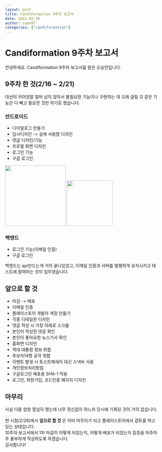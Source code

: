 ```yaml
---
layout: post
title: CandiFormation 9주차 보고서
date: 2022-02-26
author: suee97
categories: ["candiformation"]
---
```


# Candiformation 9주차 보고서
안녕하세요. Candiformation 9주차 보고서를 맡은 오승언입니다.  
  
## 9주차 한 것(2/16 ~ 2/21)
대선이 저어엉말 얼마 남지 않아서 불필요한 기능이나 구현하는 데 오래 걸릴 것 같은 기능은 다 빼고 필요한 것만 하기로 했습니다.  
  
### 안드로이드
- 다이얼로그 만들기  
- 임시디자인 -> 실제 사용할 디자인  
- 댓글 디자인/기능
- 프로필 화면 디자인
- 로그인 기능
- 구글 로그인  
  
<img src="https://images.velog.io/images/suee97/post/1f159dfe-5ffe-4cfa-8002-3e7e2126974f/image.png" width=200>
<img src="https://images.velog.io/images/suee97/post/a19a6b31-0edf-4d33-b886-066048fd7905/image.png" width=150>
  
  
### 백엔드
- 로그인 기능(이메일 인증)
- 구글 로그인
  
백엔드는 api만드는게 거의 끝나있었고, 이메일 인증과 서버를 멀쩡하게 유지시키고 테스트에 참여하는 것이 임무였습니다.  

## 앞으로 할 것
- 마감 -> 배포
- 이메일 인증
- 플레이스토어 개발자 계정 만들기
- 각종 디테일한 디자인
- 댓글 작성 시 가장 아래로 스크롤
- 본인이 작성한 댓글 확인
- 본인이 좋아요한 뉴스기사 확인
- 홈화면 디자인
- 역대 대통령 정보 취합
- 후보자14명 공약 취합
- 이벤트 발생 시 토스트메세지 대신 스낵바 사용
- 개인정보처리방침
- 구글로그인 배포용 SHA-1 적용
- 로그인, 회원가입, 코드인증 페이지 디자인
  
## 마무리
사실 다들 엄청 열심히 했는데 너무 정신없이 하느라 당시에 기록된 것이 거의 없습니다. . .  
현 시점(2/26)에서 **앞으로 할 것** 은 이미 마무리가 되고 플레이스토어에서 검토를 하고 있는 상태입니다.  
10주차 보고서에서 1차 마감이 어떻게 되었는지, 어떻게 배포가 되었는지 등등을 아주아주 풍부하게 작성하도록 하겠습니다.  
감사합니다!  
